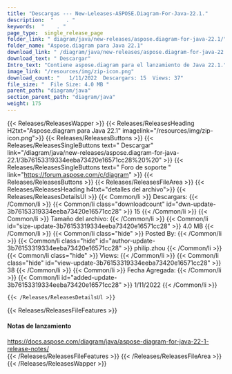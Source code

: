 ```yaml
---
title: "Descargas --- New-Leleases-ASPOSE.Diagram-For-Java-22.1." 
description:  "    . " 
keywords:  "    . " 
page_type:  single_release_page
folder_link: " diagram/java/new-releases/aspose.diagram-for-java-22.1/"
folder_name: "Aspose.diagram para Java 22.1"
download_link: " /diagram/java/new-releases/aspose.diagram-for-java-22.1/3b76153319334eeba73420e16571cc28"
download_text: " Descargar"
Intro_text: "Contiene aspose.diagram para el lanzamiento de Java 22.1."
image_link: "/resources/img/zip-icon.png"
download_count: "   1/11/2022  Descargars: 15  Views: 37"
file_size: "  File Size: 4.0 MB "
parent_path: "diagram/java"
section_parent_path: "diagram/java"
weight: 175
---
```


{{< Releases/ReleasesWapper >}}
  {{< Releases/ReleasesHeading H2txt="Aspose.diagram para Java 22.1" imagelink="/resources/img/zip-icon.png">}}
  {{< Releases/ReleasesButtons >}}
    {{< Releases/ReleasesSingleButtons text=" Descargar" link="/diagram/java/new-releases/aspose.diagram-for-java-22.1/3b76153319334eeba73420e16571cc28%20%20" >}}
    {{< Releases/ReleasesSingleButtons text=" Foro de soporte " link="https://forum.aspose.com/c/diagram" >}}
  {{< Releases/ReleasesButtons >}}
  {{< Releases/ReleasesFileArea >}}
    {{< Releases/ReleasesHeading h4txt="detalles del archivo">}}
    {{< Releases/ReleasesDetailsUl >}}
            {{< Common/li  >}} Descargars: {{< /Common/li >}} 
      {{< Common/li class="downloadcount" id="dwn-update-3b76153319334eeba73420e16571cc28" >}} 15 {{< /Common/li >}} 
      {{< Common/li  >}} Tamaño del archivo: {{< /Common/li >}} 
      {{< Common/li id="size-update-3b76153319334eeba73420e16571cc28" >}} 4.0 MB {{< /Common/li >}} 
      {{< Common/li  class="hide" >}} Posted By: {{< /Common/li >}} 
      {{< Common/li class="hide" id="author-update-3b76153319334eeba73420e16571cc28" >}} philip.zhou {{< /Common/li >}} 
      {{< Common/li class="hide"  >}} Views: {{< /Common/li >}} 
      {{< Common/li class="hide" id="view-update-3b76153319334eeba73420e16571cc28" >}} 38 {{< /Common/li >}} 
      {{< Common/li  >}} Fecha Agregada: {{< /Common/li >}} 
      {{< Common/li id="added-update-3b76153319334eeba73420e16571cc28" >}} 1/11/2022 {{< /Common/li >}} 

    {{< /Releases/ReleasesDetailsUl >}}

  {{< Releases/ReleasesFileFeatures >}}
      <h4>Notas de lanzamiento</h4><div><a href="https://docs.aspose.com/diagram/java/aspose-diagram-for-java-22-1-release-notes/">https://docs.aspose.com/diagram/java/aspose-diagram-for-java-22-1-release-notes/</a></div>
  {{< /Releases/ReleasesFileFeatures >}}
 {{< /Releases/ReleasesFileArea >}}
{{< /Releases/ReleasesWapper >}}


